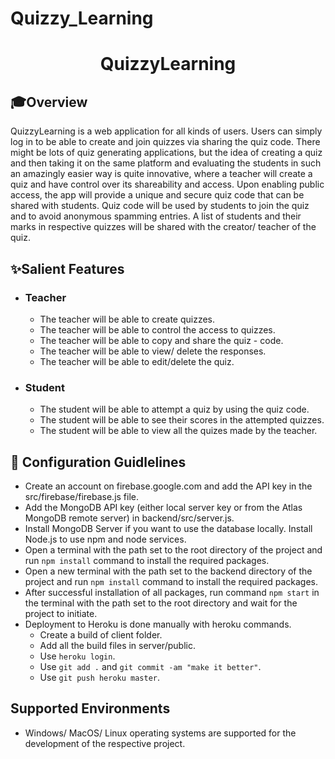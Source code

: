 # Quizzy_Learning
<div align="center">
    <h1>Quizzy<b>Learning</b></h1>
</div>

## 🎓Overview

QuizzyLearning is a web application for all kinds of users. Users can simply log in to be able to create and join quizzes via sharing the quiz code. There might be lots of quiz generating applications, but the idea of creating a quiz and then taking it on the same platform and evaluating the students in such an amazingly easier way is quite innovative, where a teacher will create a quiz and have control over its shareability and access. Upon enabling public access, the app will provide a unique and secure quiz code that can be shared with students. Quiz code will be used by students to join the quiz and to avoid anonymous spamming entries. A list of students and their marks in respective quizzes will be shared with the creator/ teacher of the quiz.

## ✨Salient Features

- ### Teacher

  - The teacher will be able to create quizzes.
  - The teacher will be able to control the access to quizzes.
  - The teacher will be able to copy and share the quiz - code.
  - The teacher will be able to view/ delete the responses.
  - The teacher will be able to edit/delete the quiz.

- ### Student

  - The student will be able to attempt a quiz by using the quiz code.
  - The student will be able to see their scores in the attempted quizzes.
  - The student will be able to view all the quizes made by the teacher.

## 🚀 Configuration Guidlelines

- Create an account on firebase.google.com and add the API key in the src/firebase/firebase.js file.
- Add the MongoDB API key (either local server key or from the Atlas MongoDB remote server) in backend/src/server.js.
- Install MongoDB Server if you want to use the database locally.
  Install Node.js to use npm and node services.
- Open a terminal with the path set to the root directory of the project and run `npm install` command to install the required packages.
- Open a new terminal with the path set to the backend directory of the project and run `npm install` command to install the required packages.
- After successful installation of all packages, run command `npm start` in the terminal with the path set to the root directory and wait for the project to initiate.
- Deployment to Heroku is done manually with heroku commands.
  - Create a build of client folder.
  - Add all the build files in server/public.
  - Use `heroku login`.
  - Use `git add .` and `git commit -am "make it better"`.
  - Use `git push heroku master`.

## Supported Environments

- Windows/ MacOS/ Linux operating systems are supported for the development of the respective project.
